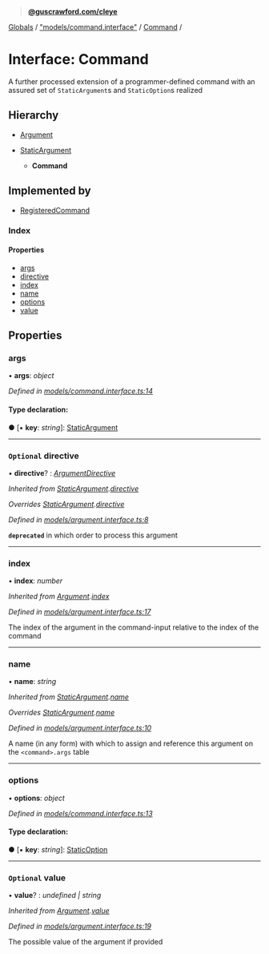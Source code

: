 > **[@guscrawford.com/cleye](../README.md)**

[Globals](../globals.md) / ["models/command.interface"](../modules/_models_command_interface_.md) / [Command](_models_command_interface_.command.md) /

# Interface: Command

A further processed extension of a programmer-defined command with an assured set of `StaticArgument`s and `StaticOption`s realized

## Hierarchy

  * [Argument](_models_argument_interface_.argument.md)

* [StaticArgument](_models_argument_interface_.staticargument.md)

  * **Command**

## Implemented by

* [RegisteredCommand](../classes/_registered_command_.registeredcommand.md)

### Index

#### Properties

* [args](_models_command_interface_.command.md#args)
* [directive](_models_command_interface_.command.md#optional-directive)
* [index](_models_command_interface_.command.md#index)
* [name](_models_command_interface_.command.md#name)
* [options](_models_command_interface_.command.md#options)
* [value](_models_command_interface_.command.md#optional-value)

## Properties

###  args

• **args**: *object*

*Defined in [models/command.interface.ts:14](https://github.com/guscrawford-com/cleye/blob/c919695/src/models/command.interface.ts#L14)*

#### Type declaration:

● \[▪ **key**: *string*\]: [StaticArgument](_models_argument_interface_.staticargument.md)

___

### `Optional` directive

• **directive**? : *[ArgumentDirective](../modules/_models_argument_interface_.md#argumentdirective)*

*Inherited from [StaticArgument](_models_argument_interface_.staticargument.md).[directive](_models_argument_interface_.staticargument.md#optional-directive)*

*Overrides [StaticArgument](_models_argument_interface_.staticargument.md).[directive](_models_argument_interface_.staticargument.md#optional-directive)*

*Defined in [models/argument.interface.ts:8](https://github.com/guscrawford-com/cleye/blob/c919695/src/models/argument.interface.ts#L8)*

**`deprecated`** in which order to process this argument

___

###  index

• **index**: *number*

*Inherited from [Argument](_models_argument_interface_.argument.md).[index](_models_argument_interface_.argument.md#index)*

*Defined in [models/argument.interface.ts:17](https://github.com/guscrawford-com/cleye/blob/c919695/src/models/argument.interface.ts#L17)*

The index of the argument in the command-input relative to the index of the command

___

###  name

• **name**: *string*

*Inherited from [StaticArgument](_models_argument_interface_.staticargument.md).[name](_models_argument_interface_.staticargument.md#name)*

*Overrides [StaticArgument](_models_argument_interface_.staticargument.md).[name](_models_argument_interface_.staticargument.md#name)*

*Defined in [models/argument.interface.ts:10](https://github.com/guscrawford-com/cleye/blob/c919695/src/models/argument.interface.ts#L10)*

A name (in any form) with which to assign and reference this argument on the `<command>.args` table

___

###  options

• **options**: *object*

*Defined in [models/command.interface.ts:13](https://github.com/guscrawford-com/cleye/blob/c919695/src/models/command.interface.ts#L13)*

#### Type declaration:

● \[▪ **key**: *string*\]: [StaticOption](_models_option_interface_.staticoption.md)

___

### `Optional` value

• **value**? : *undefined | string*

*Inherited from [Argument](_models_argument_interface_.argument.md).[value](_models_argument_interface_.argument.md#optional-value)*

*Defined in [models/argument.interface.ts:19](https://github.com/guscrawford-com/cleye/blob/c919695/src/models/argument.interface.ts#L19)*

The possible value of the argument if provided